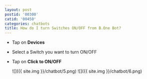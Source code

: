 ```yaml
---
layout: post
postid: '00300'
catid: '00450'
categories: chatbots
title: How do I turn Switches ON/OFF from B.One Bot?
---
```


- Tap on **Devices**
- Select a Switch you want to turn ON/OFF
- Tap on **Click to ON/OFF**

  ![]({{ site.img }}/chatbot/5.png)  ![]({{ site.img }}/chatbot/6.png)